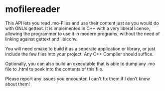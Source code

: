mofilereader
============

This API lets you read .mo-Files and use their content just as you would do with GNUs gettext. It is implemented in C++ with a very liberal license, allowing the programmer to use it in modern programs, without the need of linking against gettext and libiconv.

You will need cmake to build it as a seperate application or library, or just include the few files into your project. Any C++ Compiler should suffice. 

Optionally, you can also build an executable that is able to dump any .mo file to .html to peek into the contents of this file. 

Please report any issues you encounter, I can't fix them if I don't know about them!